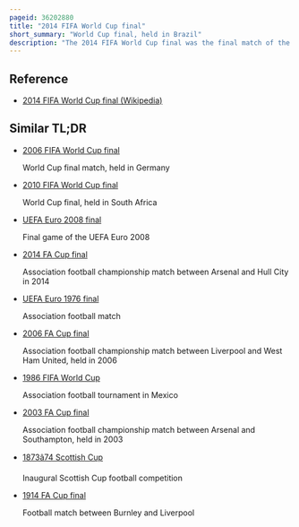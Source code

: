 ```yaml
---
pageid: 36202880
title: "2014 FIFA World Cup final"
short_summary: "World Cup final, held in Brazil"
description: "The 2014 FIFA World Cup final was the final match of the 2014 World Cup, the 20th edition of FIFA's competition for national football teams. The Match was played at the Maracanã Stadium in Rio de Janeiro, Brazil, on 13 July 2014, and was contested by Germany and Argentina. The event comprised hosts Brazil and 31 other teams who emerged from the qualification phase, organised by the six FIFA confederations. The 32 Teams competed in a Group Stage from which 16 Teams qualified for the Knockout Stage. Germany finished first in Group G with two Wins and a Draw before defeating Algeria in the Round of 16 french in the quarter-final and Brazil in the semi-final by a Score of 71. Argentina finished the Top of Group F with three Wins before defeating Switzerland in the Round of 16 Belgium in the Quarter-Finals and the Netherlands in a Penalty Shootout in the semi-final. The final was witnessed by 74,738 Spectators in the Stadium, as well as over a billion watching on Television, with the Referee for the Match being Nicola Rizzoli from Italy."
---
```


## Reference

- [2014 FIFA World Cup final (Wikipedia)](https://en.wikipedia.org/?curid=36202880)

## Similar TL;DR

- [2006 FIFA World Cup final](/tldr/en/2006-fifa-world-cup-final)

  World Cup final match, held in Germany

- [2010 FIFA World Cup final](/tldr/en/2010-fifa-world-cup-final)

  World Cup final, held in South Africa

- [UEFA Euro 2008 final](/tldr/en/uefa-euro-2008-final)

  Final game of the UEFA Euro 2008

- [2014 FA Cup final](/tldr/en/2014-fa-cup-final)

  Association football championship match between Arsenal and Hull City in 2014

- [UEFA Euro 1976 final](/tldr/en/uefa-euro-1976-final)

  Association football match

- [2006 FA Cup final](/tldr/en/2006-fa-cup-final)

  Association football championship match between Liverpool and West Ham United, held in 2006

- [1986 FIFA World Cup](/tldr/en/1986-fifa-world-cup)

  Association football tournament in Mexico

- [2003 FA Cup final](/tldr/en/2003-fa-cup-final)

  Association football championship match between Arsenal and Southampton, held in 2003

- [1873â74 Scottish Cup](/tldr/en/187374-scottish-cup)

  Inaugural Scottish Cup football competition

- [1914 FA Cup final](/tldr/en/1914-fa-cup-final)

  Football match between Burnley and Liverpool
